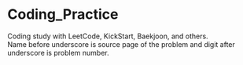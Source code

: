# Coding_Practice

Coding study with LeetCode, KickStart, Baekjoon, and others.<br>
Name before underscore is source page of the problem and digit after underscore is problem number.
